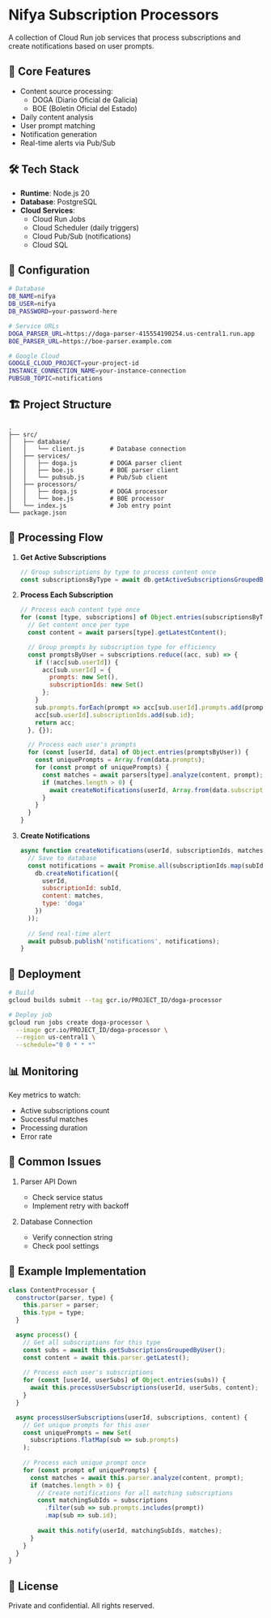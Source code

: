 # Nifya Subscription Processors

A collection of Cloud Run job services that process subscriptions and create notifications based on user prompts.

## 🚀 Core Features

- Content source processing:
  - DOGA (Diario Oficial de Galicia)
  - BOE (Boletín Oficial del Estado)
- Daily content analysis
- User prompt matching
- Notification generation
- Real-time alerts via Pub/Sub

## 🛠 Tech Stack

- **Runtime**: Node.js 20
- **Database**: PostgreSQL
- **Cloud Services**:
  - Cloud Run Jobs
  - Cloud Scheduler (daily triggers)
  - Cloud Pub/Sub (notifications)
  - Cloud SQL

## 🔧 Configuration

```bash
# Database
DB_NAME=nifya
DB_USER=nifya
DB_PASSWORD=your-password-here

# Service URLs
DOGA_PARSER_URL=https://doga-parser-415554190254.us-central1.run.app
BOE_PARSER_URL=https://boe-parser.example.com

# Google Cloud
GOOGLE_CLOUD_PROJECT=your-project-id
INSTANCE_CONNECTION_NAME=your-instance-connection
PUBSUB_TOPIC=notifications
```

## 🏗 Project Structure

```
.
├── src/
│   ├── database/
│   │   └── client.js       # Database connection
│   ├── services/
│   │   ├── doga.js         # DOGA parser client
│   │   ├── boe.js          # BOE parser client
│   │   └── pubsub.js       # Pub/Sub client
│   ├── processors/
│   │   ├── doga.js         # DOGA processor
│   │   └── boe.js          # BOE processor
│   └── index.js            # Job entry point
└── package.json
```

## 🔄 Processing Flow

1. **Get Active Subscriptions**
   ```javascript
   // Group subscriptions by type to process content once
   const subscriptionsByType = await db.getActiveSubscriptionsGroupedByType();
   ```

2. **Process Each Subscription**
   ```javascript
   // Process each content type once
   for (const [type, subscriptions] of Object.entries(subscriptionsByType)) {
     // Get content once per type
     const content = await parsers[type].getLatestContent();
   
     // Group prompts by subscription type for efficiency
     const promptsByUser = subscriptions.reduce((acc, sub) => {
       if (!acc[sub.userId]) {
         acc[sub.userId] = {
           prompts: new Set(),
           subscriptionIds: new Set()
         };
       }
       sub.prompts.forEach(prompt => acc[sub.userId].prompts.add(prompt));
       acc[sub.userId].subscriptionIds.add(sub.id);
       return acc;
     }, {});
   
     // Process each user's prompts
     for (const [userId, data] of Object.entries(promptsByUser)) {
       const uniquePrompts = Array.from(data.prompts);
       for (const prompt of uniquePrompts) {
         const matches = await parsers[type].analyze(content, prompt);
         if (matches.length > 0) {
           await createNotifications(userId, Array.from(data.subscriptionIds), matches);
         }
       }
     }
   }
   ```

3. **Create Notifications**
   ```javascript
   async function createNotifications(userId, subscriptionIds, matches) {
     // Save to database
     const notifications = await Promise.all(subscriptionIds.map(subId => 
       db.createNotification({
         userId,
         subscriptionId: subId,
         content: matches,
         type: 'doga'
       })
     ));
     
     // Send real-time alert
     await pubsub.publish('notifications', notifications);
   }
   ```

## 🚀 Deployment

```bash
# Build
gcloud builds submit --tag gcr.io/PROJECT_ID/doga-processor

# Deploy job
gcloud run jobs create doga-processor \
  --image gcr.io/PROJECT_ID/doga-processor \
  --region us-central1 \
  --schedule="0 0 * * *"
```

## 📊 Monitoring

Key metrics to watch:
- Active subscriptions count
- Successful matches
- Processing duration
- Error rate

## 🐛 Common Issues

1. Parser API Down
   - Check service status
   - Implement retry with backoff

2. Database Connection
   - Verify connection string
   - Check pool settings

## 📝 Example Implementation

```javascript
class ContentProcessor {
  constructor(parser, type) {
    this.parser = parser;
    this.type = type;
  }

  async process() {
    // Get all subscriptions for this type
    const subs = await this.getSubscriptionsGroupedByUser();
    const content = await this.parser.getLatest();
    
    // Process each user's subscriptions
    for (const [userId, userSubs] of Object.entries(subs)) {
      await this.processUserSubscriptions(userId, userSubs, content);
    }
  }

  async processUserSubscriptions(userId, subscriptions, content) {
    // Get unique prompts for this user
    const uniquePrompts = new Set(
      subscriptions.flatMap(sub => sub.prompts)
    );
    
    // Process each unique prompt once
    for (const prompt of uniquePrompts) {
      const matches = await this.parser.analyze(content, prompt);
      if (matches.length > 0) {
        // Create notifications for all matching subscriptions
        const matchingSubIds = subscriptions
          .filter(sub => sub.prompts.includes(prompt))
          .map(sub => sub.id);
          
        await this.notify(userId, matchingSubIds, matches);
      }
    }
  }
}
```

## 📄 License

Private and confidential. All rights reserved.